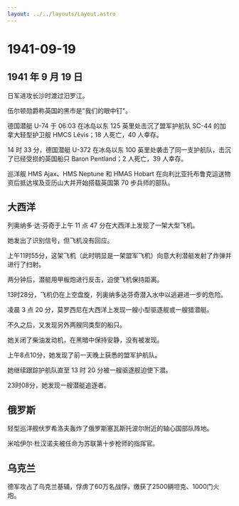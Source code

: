 ```yaml
---
layout: ../../layouts/Layout.astro
---
```


# 1941-09-19

## 1941 年 9 月 19 日

日军进攻长沙时渡过汨罗江。

伍尔顿勋爵称英国的黑市是"我们的眼中钉"。

德国潜艇 U-74 于 06:03 在冰岛以东 125 英里处击沉了盟军护航队 SC-44
的加拿大轻型护卫舰 HMCS Lévis；18 人死亡，40 人幸存。

14 时 33 分，德国潜艇 U-372 在冰岛以东 100
英里处袭击了同一支护航队，击沉了已经受损的英国船只 Baron Pentland；2
人死亡，39 人幸存。

巡洋舰 HMS Ajax、HMS Neptune 和 HMAS Hobart
在向利比亚托布鲁克运送物资后抵达埃及亚历山大并开始搭载英国第 70
步兵师的部队。

## 大西洋

列奥纳多·达·芬奇于上午 11 点 47 分在大西洋上发现了一架大型飞机。

她发出了识别信号，但飞机没有回应。

上午11时55分，这架飞机（此时明显是一架盟军飞机）向意大利潜艇发射了炸弹并进行了扫射。

两分钟后，潜艇用甲板炮进行反击，迫使飞机保持距离。

13时28分，飞机仍在上空盘旋，列奥纳多达芬奇潜入水中以逃避进一步的危险。

凌晨 3 点 20 分，莫罗西尼在大西洋上发现一艘小型驱逐舰或一艘猎潜艇。

不久之后，又发现另外两艘同类型的船只。

她关闭了柴油发动机，在黑暗中保持安静，没有被发现。

上午8点10分，她发现了前一天晚上获悉的盟军护航队。

她继续跟踪护航队直至 13 时 20 分被一艘驱逐舰迫使下潜。

23时08分，她发现一艘潜艇追逐者。

## 俄罗斯

轻型巡洋舰伏罗希洛夫轰炸了俄罗斯塞瓦斯托波尔附近的轴心国部队阵地。

米哈伊尔·杜汉诺夫被任命为苏联第十步枪师的指挥官。

## 乌克兰

德军攻占了乌克兰基辅，俘虏了60万名战俘，缴获了2500辆坦克、1000门火炮。